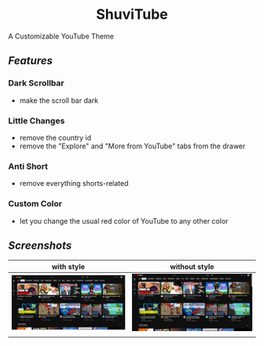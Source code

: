 <div align="center" font_size="24">

# ShuviTube

</div>

A Customizable YouTube Theme
## *Features* 
### Dark Scrollbar 
  - make the scroll bar dark <br>
### Little Changes
  - remove the country id
  - remove the "Explore" and "More from YouTube" tabs from the drawer <br>
### Anti Short
  - remove everything shorts-related <br>
### Custom Color
  - let you change the usual red color of YouTube to any other color


## *Screenshots* 
| **with style** | **without style** |
| :--------: | :-------: |
|  <img src="images/custom-color/1with-style.png"/>   |  <img src="images/custom-color/1without-style.png"/>  |
|    |    |

